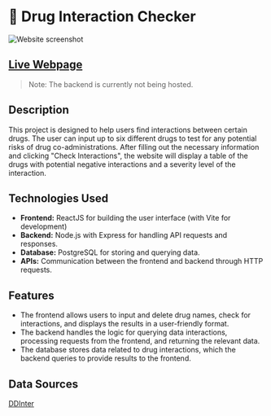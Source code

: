 # 💊 Drug Interaction Checker

![Website screenshot](https://i.gyazo.com/2602a2fd4d808614c67df3b48c45c751.png)

## [Live Webpage](https://drug-interaction.vercel.app/)
> Note: The backend is currently not being hosted.

## Description
This project is designed to help users find interactions between certain drugs. The user can input up to six different drugs to test for any potential risks of drug co-administrations. After filling out the necessary information and clicking "Check Interactions", the website will display a table of the drugs with potential negative interactions and a severity level of the interaction.

## Technologies Used
* **Frontend:** ReactJS for building the user interface (with Vite for development)
* **Backend:** Node.js with Express for handling API requests and responses.
* **Database:** PostgreSQL for storing and querying data.
* **APIs:** Communication between the frontend and backend through HTTP requests.

## Features
* The frontend allows users to input and delete drug names, check for interactions, and displays the results in a user-friendly format.
* The backend handles the logic for querying data interactions, processing requests from the frontend, and returning the relevant data.
* The database stores data related to drug interactions, which the backend queries to provide results to the frontend.

## Data Sources
[DDInter](http://ddinter.scbdd.com/) 
